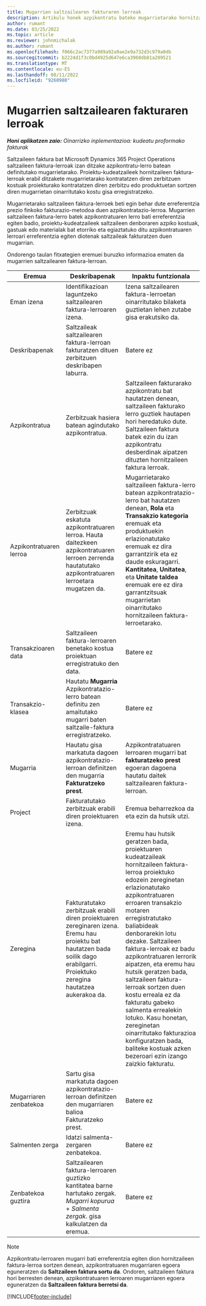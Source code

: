 ```yaml
---
title: Mugarrien saltzailearen fakturaren lerroak
description: Artikulu honek azpikontratu bateko mugarrietarako hornitzaileen faktura-lerroak nola sortu azaltzen du.
author: rumant
ms.date: 03/25/2022
ms.topic: article
ms.reviewer: johnmichalak
ms.author: rumant
ms.openlocfilehash: f066c2ac7377a989a92a9ae2e9a732d3c979a0db
ms.sourcegitcommit: b2224d1f3c0bd4925d647e6ca3960db81a209521
ms.translationtype: MT
ms.contentlocale: eu-ES
ms.lasthandoff: 08/11/2022
ms.locfileid: "9260980"
---
```

# <a name="vendor-invoice-lines-for-milestones"></a>Mugarrien saltzailearen fakturaren lerroak

_**Honi aplikatzen zaio:** Oinarrizko inplementazioa: kudeatu proformako fakturak_

Saltzaileen faktura bat Microsoft Dynamics 365 Project Operations saltzaileen faktura-lerroak izan ditzake azpikontratu-lerro batean definitutako mugarrietarako. Proiektu-kudeatzaileek hornitzaileen faktura-lerroak erabil ditzakete mugarrietarako kontratatzen diren zerbitzuen kostuak proiekturako kontratatzen diren zerbitzu edo produktuetan sortzen diren mugarrietan oinarritutako kostu gisa erregistratzeko.

Mugarrietarako saltzaileen faktura-lerroek beti egin behar dute erreferentzia prezio finkoko fakturazio-metodoa duen azpikontratazio-lerroa. Mugarrien saltzaileen faktura-lerro batek azpikontratuaren lerro bati erreferentzia egiten badio, proiektu-kudeatzaileek saltzaileen denboraren azpiko kostuak, gastuak edo materialak bat etorriko eta egiaztatuko ditu azpikontratuaren lerroari erreferentzia egiten diotenak saltzaileak fakturatzen duen mugarrian.

Ondorengo taulan fitxategien eremuei buruzko informazioa ematen da mugarrien saltzailearen faktura-lerroan.

| Eremua | Deskribapenak | Inpaktu funtzionala |
| --- | --- | --- |
| Eman izena | Identifikazioan laguntzeko saltzailearen faktura-lerroaren izena. | Izena saltzailearen faktura-lerroetan oinarritutako bilaketa guztietan lehen zutabe gisa erakutsiko da. |
| Deskribapenak | Saltzaileak saltzailearen faktura-lerroan fakturatzen dituen zerbitzuen deskribapen laburra. | Batere ez |
| Azpikontratua | Zerbitzuak hasiera batean agindutako azpikontratua. | Saltzaileen fakturarako azpikontratu bat hautatzen denean, saltzaileen fakturako lerro guztiek hautapen hori heredatuko dute. Saltzaileen faktura batek ezin du izan azpikontratu desberdinak aipatzen dituzten hornitzaileen faktura lerroak. |
| Azpikontratuaren lerroa | Zerbitzuak eskatuta azpikontratuaren lerroa. Hauta daitezkeen azpikontratuaren lerroen zerrenda hautatutako azpikontratuaren lerroetara mugatzen da. | Mugarrietarako saltzaileen faktura-lerro batean azpikontratazio-lerro bat hautatzen denean, **Rola** eta **Transakzio kategoria** eremuak eta produktuekin erlazionatutako eremuak ez dira garrantzirik eta ez daude eskuragarri. **Kantitatea**, **Unitatea**, eta **Unitate taldea** eremuak ere ez dira garrantzitsuak mugarrietan oinarritutako hornitzaileen faktura-lerroetarako. |
| Transakzioaren data | Saltzaileen faktura-lerroaren benetako kostua proiektuan erregistratuko den data. | Batere ez |
| Transakzio-klasea | Hautatu **Mugarria** Azpikontratazio-lerro batean definitu zen amaitutako mugarri baten saltzaile-faktura erregistratzeko. | Batere ez |
| Mugarria | Hautatu gisa markatuta dagoen azpikontratazio-lerroan definitzen den mugarria **Fakturatzeko prest**. | Azpikontratatuaren lerroaren mugarri bat **fakturatzeko prest** egoeran dagoena hautatu daitek saltzailearen faktura-lerroan. |
| Project | Fakturatutako zerbitzuak erabili diren proiektuaren izena. | Eremua beharrezkoa da eta ezin da hutsik utzi. |
| Zeregina | Fakturatutako zerbitzuak erabili diren proiektuaren zereginaren izena. Eremu hau proiektu bat hautatzen bada soilik dago erabilgarri. Proiektuko zeregina hautatzea aukerakoa da. | Eremu hau hutsik geratzen bada, proiektuaren kudeatzaileak hornitzaileen faktura-lerroa proiektuko edozein zereginetan erlazionatutako azpikontratuaren erroaren transakzio motaren erregistratutako baliabideak denborarekin lotu dezake. Saltzaileen faktura-lerroak ez badu azpikontratuaren lerrorik aipatzen, eta eremu hau hutsik geratzen bada, saltzaileen faktura-lerroak sortzen duen kostu erreala ez da fakturatu gabeko salmenta errealekin lotuko. Kasu honetan, zereginetan oinarritutako fakturazioa konfiguratzen bada, baliteke kostuak azken bezeroari ezin izango zaizkio fakturatu. |
| Mugarriaren zenbatekoa | Sartu gisa markatuta dagoen azpikontratazio-lerroan definitzen den mugarriaren balioa Fakturatzeko prest. | Batere ez |
| Salmenten zerga | Idatzi salmenta-zergaren zenbatekoa. | Batere ez |
| Zenbatekoa guztira | Saltzailearen faktura-lerroaren guztizko kantitatea barne hartutako zergak. *Mugarri kopurua* + *Salmenta zergak*. gisa kalkulatzen da eremua. | Batere ez |

> [!NOTE]
> Azpikontratu-lerroaren mugarri bati erreferentzia egiten dion hornitzaileen faktura-lerroa sortzen denean, azpikontratuaren mugarriaren egoera eguneratzen da **Saltzaileen faktura sortu da**. Ondoren, saltzaileen faktura hori berresten denean, azpikontratuaren lerroaren mugarriaren egoera eguneratzen da **Saltzaileen faktura berretsi da**.

[!INCLUDE[footer-include](../../includes/footer-banner.md)]
